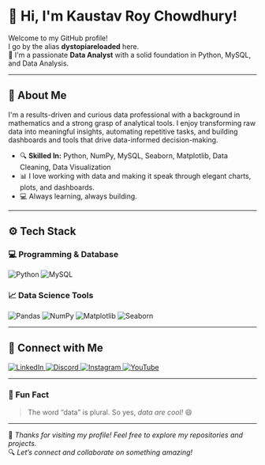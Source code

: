 # 👋 Hi, I'm Kaustav Roy Chowdhury!

Welcome to my GitHub profile!  
I go by the alias **dystopiareloaded** here.  
🎯 I'm a passionate **Data Analyst** with a solid foundation in Python, MySQL, and Data Analysis.

---

## 🧠 About Me

I'm a results-driven and curious data professional with a background in mathematics and a strong grasp of analytical tools. I enjoy transforming raw data into meaningful insights, automating repetitive tasks, and building dashboards and tools that drive data-informed decision-making.

- 🔍 **Skilled In:** Python, NumPy, MySQL, Seaborn, Matplotlib, Data Cleaning, Data Visualization  
- 📊 I love working with data and making it speak through elegant charts, plots, and dashboards.  
- 💻 Always learning, always building.

---

## ⚙️ Tech Stack

### 💻 Programming & Database

<p align="left">
  <img src="https://img.shields.io/badge/Python-3776AB?style=for-the-badge&logo=python&logoColor=white" alt="Python">
  <img src="https://img.shields.io/badge/MySQL-4479A1?style=for-the-badge&logo=mysql&logoColor=white" alt="MySQL">
</p>

### 📈 Data Science Tools

<p align="left">
  <img src="https://img.shields.io/badge/Pandas-150458?style=for-the-badge&logo=pandas&logoColor=white" alt="Pandas">
  <img src="https://img.shields.io/badge/NumPy-013243?style=for-the-badge&logo=numpy&logoColor=white" alt="NumPy">
  <img src="https://img.shields.io/badge/Matplotlib-11557C?style=for-the-badge&logo=matplotlib&logoColor=white" alt="Matplotlib">
  <img src="https://img.shields.io/badge/Seaborn-2D3F6C?style=for-the-badge&logo=seaborn&logoColor=white" alt="Seaborn">
</p>

---

## 🔗 Connect with Me

<p align="left">
  <a href="https://www.linkedin.com/in/kaustavroychowdhury" target="_blank">
    <img src="https://img.shields.io/badge/LinkedIn-%230077B5.svg?style=for-the-badge&logo=linkedin&logoColor=white" alt="LinkedIn">
  </a>
  <a href="https://discord.com" target="_blank">
    <img src="https://img.shields.io/badge/Discord-5865F2?style=for-the-badge&logo=discord&logoColor=white" alt="Discord">
  </a>
  <a href="https://instagram.com" target="_blank">
    <img src="https://img.shields.io/badge/Instagram-E4405F?style=for-the-badge&logo=instagram&logoColor=white" alt="Instagram">
  </a>
  <a href="https://youtube.com" target="_blank">
    <img src="https://img.shields.io/badge/YouTube-FF0000?style=for-the-badge&logo=youtube&logoColor=white" alt="YouTube">
  </a>
</p>

---

### 🚀 Fun Fact

> The word “data” is plural. So yes, *data are cool!* 😄

---

🌟 _Thanks for visiting my profile! Feel free to explore my repositories and projects._  
🔍 _Let’s connect and collaborate on something amazing!_
